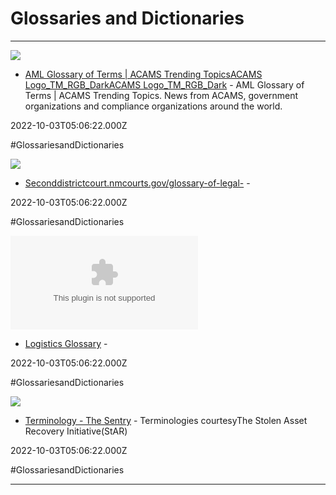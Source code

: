 # Glossaries and Dictionaries

---

![](https://rdl.ink/render/https%3A%2F%2Fwww.acams.org%2Fen%2Fresources%2Faml-glossary-of-terms)

- [AML Glossary of Terms | ACAMS Trending TopicsACAMS Logo_TM_RGB_DarkACAMS Logo_TM_RGB_Dark](https://www.acams.org/en/resources/aml-glossary-of-terms) - AML Glossary of Terms | ACAMS Trending Topics. News from ACAMS, government organizations and compliance organizations around the world.

2022-10-03T05:06:22.000Z

#GlossariesandDictionaries

![](https://rdl.ink/render/https%3A%2F%2Fseconddistrictcourt.nmcourts.gov%2Fglossary-of-legal-)

- [Seconddistrictcourt.nmcourts.gov/glossary-of-legal-](https://seconddistrictcourt.nmcourts.gov/glossary-of-legal-) - 

2022-10-03T05:06:22.000Z

#GlossariesandDictionaries

![](https://rdl.ink/render/https%3A%2F%2Fwww.logisticsglossary.com)

- [Logistics Glossary](https://www.logisticsglossary.com) - 

2022-10-03T05:06:22.000Z

#GlossariesandDictionaries

![](https://rdl.ink/render/https%3A%2F%2Fthesentry.org%2Fterminology)

- [Terminology - The Sentry](https://thesentry.org/terminology) - Terminologies courtesyThe Stolen Asset Recovery Initiative(StAR)

2022-10-03T05:06:22.000Z

#GlossariesandDictionaries

---

